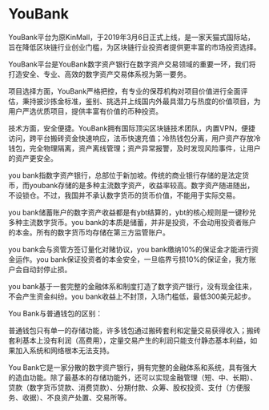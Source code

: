 # YouBank

YouBank平台为原KinMall，于2019年3月6日正式上线，是一家天猫式国际站，旨在降低区块链行业创业门槛，为区块链行业投资者提供更丰富的市场投资选择。

YouBank平台是YouBank数字资产银行在数字资产交易领域的重要一环，我们将打造安全、专业、高效的数字资产交易体系视为第一要务。

项目选择方面，YouBank严格把控，有专业的保荐机构对项目价值进行全面评估，秉持披沙拣金标准，鉴别、挑选并上线国内外最具潜力与热度的价值项目，为用户严选优质项目，提供丰富有价值的币种投资。

技术方面，安全便捷。YouBank拥有国际顶尖区块链技术团队，内置VPN，便捷访问，跨平台搬砖资金快速响应，法币快速充值；冷热钱包分离，用户资产存放冷钱包，完全物理隔离，资产离线管理；资产异常报警，及时发现风险事件，让用户的资产更安全。

you bank指数字资产银行，总部位于新加坡。传统的商业银行存储的是法定货币，而youbank存储的是多种主流数字资产，收益率较高。数字资产随进随出，不设锁仓。不过，我国并不承认数字货币的货币价值，不能用于实际交易。

you bank储蓄账户的数字资产收益都是有ybt结算的，ybt的核心规则是一键秒兑多种主流数字货币。you bank的本质是储蓄，并非是投资，不会动用投资者账户的本金。所有的数字货币均存储在第三方监管账户。

you bank会与资管方签订量化对赌协议，you bank缴纳10%的保证金才能进行资金运作。you bank保证投资者的本金安全，一旦临界亏损10%的保证金，我方账户会自动封停止损。

you bank基于一套完整的金融体系和制度打造了数字资产银行，没有现金往来，不会产生资金纠纷。you bank收益上不封顶，入场门槛低，最低300美元起步。

You Bank与普通钱包的区别：

普通钱包只有单一的存储功能，许多钱包通过搬砖套利和定量交易获得收入；搬砖套利基本上没有利润（高费用），定量交易产生的利润只能支付静态基本利益，如果加入系统和网络根本无法支持。

You Bank它是一家分散的数字资产银行，拥有完整的金融体系和系统，具有强大的造血功能。除了最基本的存储功能外，还可以实现金融管理（短、中、长期）、贷款（数字货币贷款、消费贷款）、分期付款、众筹、股权投资、支付（方便服务、收据）、不良资产处置、交易所等。
